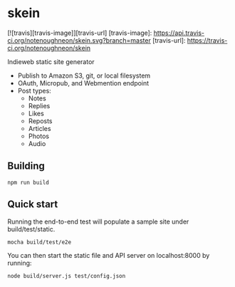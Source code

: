 # skein

[![travis][travis-image]][travis-url]
[travis-image]: https://api.travis-ci.org/notenoughneon/skein.svg?branch=master
[travis-url]: https://travis-ci.org/notenoughneon/skein

Indieweb static site generator

* Publish to Amazon S3, git, or local filesystem
* OAuth, Micropub, and Webmention endpoint
* Post types:
  * Notes
  * Replies
  * Likes
  * Reposts
  * Articles
  * Photos
  * Audio

## Building

```
npm run build
```

## Quick start

Running the end-to-end test will populate a sample site under build/test/static.

```
mocha build/test/e2e
```

You can then start the static file and API server on localhost:8000 by running:

```
node build/server.js test/config.json
```
